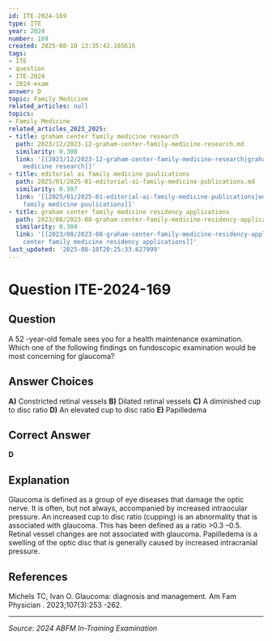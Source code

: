 ```yaml
---
id: ITE-2024-169
type: ITE
year: 2024
number: 169
created: 2025-08-10 13:35:42.165616
tags:
- ITE
- question
- ITE-2024
- 2024-exam
answer: D
topic: Family Medicine
related_articles: null
topics:
- Family Medicine
related_articles_2023_2025:
- title: graham center family medicine research
  path: 2023/12/2023-12-graham-center-family-medicine-research.md
  similarity: 0.308
  link: '[[2023/12/2023-12-graham-center-family-medicine-research|graham center family
    medicine research]]'
- title: editorial ai family medicine puulications
  path: 2025/01/2025-01-editorial-ai-family-medicine-publications.md
  similarity: 0.307
  link: '[[2025/01/2025-01-editorial-ai-family-medicine-publications|editorial ai
    family medicine puulications]]'
- title: graham center family medicine residency applications
  path: 2023/08/2023-08-graham-center-family-medicine-residency-applications.md
  similarity: 0.304
  link: '[[2023/08/2023-08-graham-center-family-medicine-residency-applications|graham
    center family medicine residency applications]]'
last_updated: '2025-08-10T20:25:33.627999'
---
```


# Question ITE-2024-169

## Question
A 52 -year-old female sees you for a health maintenance examination. Which one of the following 
findings on fundoscopic examination would be most concerning for glaucoma?

## Answer Choices
**A)** Constricted retinal vessels
**B)** Dilated retinal vessels
**C)** A diminished cup to disc ratio
**D)** An elevated cup to disc ratio
**E)** Papilledema

## Correct Answer
**D**

## Explanation
Glaucoma is defined as a group of eye diseases that damage the optic nerve. It is often, but not always, accompanied by increased intraocular pressure. An increased cup to disc ratio (cupping) is an abnormality that is associated with glaucoma. This has been defined as a ratio >0.3 –0.5. Retinal vessel changes are not associated with glaucoma. Papilledema is a swelling of the optic disc that is generally caused by increased intracranial pressure.

## References
Michels TC, Ivan O. Glaucoma: diagnosis and management. Am Fam Physician . 2023;107(3):253 -262.

---
*Source: 2024 ABFM In-Training Examination*